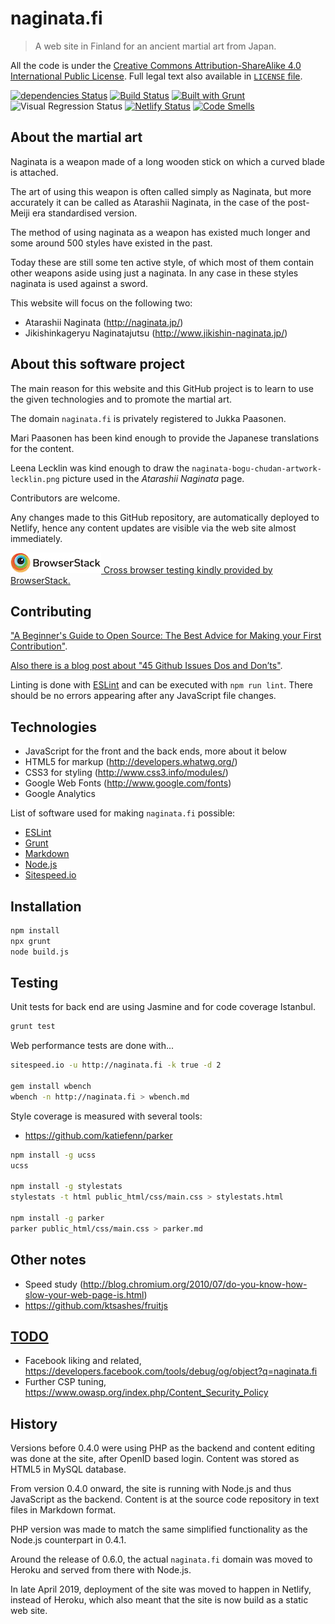 # naginata.fi

> A web site in Finland for an ancient martial art from Japan.

All the code is under the [Creative Commons Attribution-ShareAlike 4.0 International Public License](https://creativecommons.org/licenses/by-sa/4.0/).
Full legal text also available in [`LICENSE` file](LICENSE).

[![dependencies Status](https://david-dm.org/paazmaya/naginata.fi/status.svg)](https://david-dm.org/paazmaya/naginata.fi)
[![Build Status](https://travis-ci.com/paazmaya/naginata.fi.svg?branch=master)](https://travis-ci.com/paazmaya/naginata.fi)
[![Built with Grunt](http://img.shields.io/badge/Grunt-1.0-blue.svg?style=flat-square)](http://gruntjs.com/)
![Visual Regression Status](https://api.ghostinspector.com/v1/suites/5408c0312f4dd6df5ae50101/status-badge)
[![Netlify Status](https://api.netlify.com/api/v1/badges/1c6a708d-5ee5-4cd2-8e66-8cbdbfaa454d/deploy-status)](https://app.netlify.com/sites/naginata-finland/deploys)
[![Code Smells](https://sonarcloud.io/api/project_badges/measure?project=paazmaya_naginata.fi&metric=code_smells)](https://sonarcloud.io/dashboard?id=paazmaya_naginata.fi)

## About the martial art

Naginata is a weapon made of a long wooden stick on which a curved blade is attached.

The art of using this weapon is often called simply as Naginata, but more accurately
it can be called as Atarashii Naginata, in the case of the post-Meiji era standardised
version.

The method of using naginata as a weapon has existed much longer and some around 500 styles
have existed in the past.

Today these are still some ten active style, of which most of them contain other weapons
aside using just a naginata. In any case in these styles naginata is used against a sword.

This website will focus on the following two:

 * Atarashii Naginata (http://naginata.jp/)
 * Jikishinkageryu Naginatajutsu (http://www.jikishin-naginata.jp/)

## About this software project

The main reason for this website and this GitHub project is to learn to use the given
technologies and to promote the martial art.

The domain `naginata.fi` is privately registered to Jukka Paasonen.

Mari Paasonen has been kind enough to provide the Japanese translations for the content.

Leena Lecklin was kind enough to draw the `naginata-bogu-chudan-artwork-lecklin.png` picture
used in the _Atarashii Naginata_ page.

Contributors are welcome.

Any changes made to this GitHub repository, are automatically deployed to Netlify,
hence any content updates are visible via the web site almost immediately.

[![BrowserStack](./browserstack-logo.png) Cross browser testing kindly provided by BrowserStack.](https://www.browserstack.com/)

## Contributing

["A Beginner's Guide to Open Source: The Best Advice for Making your First Contribution"](http://www.erikaheidi.com/blog/a-beginners-guide-to-open-source-the-best-advice-for-making-your-first-contribution/).

[Also there is a blog post about "45 Github Issues Dos and Don’ts"](https://davidwalsh.name/45-github-issues-dos-donts).

Linting is done with [ESLint](http://eslint.org) and can be executed with `npm run lint`.
There should be no errors appearing after any JavaScript file changes.

## Technologies

 * JavaScript for the front and the back ends, more about it below
 * HTML5 for markup (http://developers.whatwg.org/)
 * CSS3 for styling (http://www.css3.info/modules/)
 * Google Web Fonts (http://www.google.com/fonts)
 * Google Analytics

List of software used for making `naginata.fi` possible:

 * [ESLint](http://eslint.org/ "The pluggable linting utility for JavaScript")
 * [Grunt](http://gruntjs.com/ "The JavaScript Task Runner")
 * [Markdown](http://daringfireball.net/projects/markdown/ "Markdown is a text-to-HTML conversion tool for web writers")
 * [Node.js](http://nodejs.org "Node.js is a platform built on Chrome's JavaScript runtime for easily building fast, scalable network applications")
 * [Sitespeed.io](http://sitespeed.io "Analyze your website speed and performance")


## Installation

```sh
npm install
npx grunt
node build.js
```

## Testing

Unit tests for back end are using Jasmine and for code coverage Istanbul.

```sh
grunt test
```

Web performance tests are done with...

```sh
sitespeed.io -u http://naginata.fi -k true -d 2

gem install wbench
wbench -n http://naginata.fi > wbench.md
```

Style coverage is measured with several tools:

* https://github.com/katiefenn/parker

```sh
npm install -g ucss
ucss

npm install -g stylestats
stylestats -t html public_html/css/main.css > stylestats.html

npm install -g parker
parker public_html/css/main.css > parker.md
```

## Other notes

 * Speed study (http://blog.chromium.org/2010/07/do-you-know-how-slow-your-web-page-is.html)
 * https://github.com/ktsashes/fruitjs

## [TODO](https://github.com/paazmaya/naginata.fi/issues "issues")

 * Facebook liking and related, https://developers.facebook.com/tools/debug/og/object?q=naginata.fi
 * Further CSP tuning, https://www.owasp.org/index.php/Content_Security_Policy


## History

Versions before 0.4.0 were using PHP as the backend and content editing was done at the site, after
OpenID based login. Content was stored as HTML5 in MySQL database.

From version 0.4.0 onward, the site is running with Node.js and thus JavaScript as the backend.
Content is at the source code repository in text files in Markdown format.

PHP version was made to match the same simplified functionality as the Node.js counterpart in 0.4.1.

Around the release of 0.6.0, the actual `naginata.fi` domain was moved to Heroku and served from there with Node.js.

In late April 2019, deployment of the site was moved to happen in Netlify, instead of Heroku, which also meant that the site is now build as a static web site.
